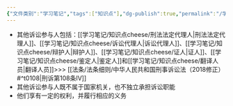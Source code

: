 ```yaml
---
{"文件类别":"学习笔记","tags":["知识点"],"dg-publish":true,"permalink":"/学习笔记/知识点cheese/其他诉讼参与人/","dgPassFrontmatter":true}
---
```


- 其他诉讼参与人包括：[[学习笔记/知识点cheese/刑法法定代理人\|刑法法定代理人]]、[[学习笔记/知识点cheese/诉讼代理人\|诉讼代理人]]、[[学习笔记/知识点cheese/辩护人\|辩护人]]、[[学习笔记/知识点cheese/证人\|证人]]、[[学习笔记/知识点cheese/鉴定人\|鉴定人]]和[[学习笔记/知识点cheese/翻译人员\|翻译人员]]>>> [[法条/法条细则/中华人民共和国刑事诉讼法（2018修正）#^t0108\|刑诉第108条Ⅳ]]
- 其他诉讼参与人既不属于国家机关，也不独立承担诉讼职能
- 他们享有一定的权利，并履行相应的义务